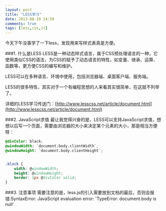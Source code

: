 ```yaml
---
layout: post
title: "LESS学习"
date: 2013-08-10 14:59
comments: true
tags: [less,css,it]
---
```

今天下午没事学了一下less，发现用来写样式表真是方便。

###1. 什么是LESS
LESS是一种动态样式语言，属于CSS预处理语言的一种，它使用类似CSS的语法，为CSS的赋予了动态语言的特性，如变量、继承、运算、函数等，更方便CSS的编写和维护。

LESS可以在多种语言、环境中使用，包括浏览器端、桌面客户端、服务端。

LESS的很多特性，其实对于一个有编程思想的人来看其实很简单，在这就不列举了。

详细的LESS学习传送门：[http://www.lesscss.net/article/document.html](http://www.lesscss.net/article/document.html)

###2. JavaScript求值
最让我觉得兴奋的是，LESS可以支持JavaScript求值，想想以后写一个页面，需要由浏览器的大小来决定某个元素的大小，那是相当方便呀：

```css
@divColor: black;
@windowWidth: `document.body.clientWidth`;
@windowHeight: `document.body.clientHeight`;


.block {
    width: @windowWidth;
    height: @windowHeight;
    border: 1px @divColor solid;
}
```

###3. 注意事项
需要注意的是，less.js的引入需要放到文档的最后，否则会报错:SyntaxError: JavaScript evaluation error: 'TypeError: document.body is null'